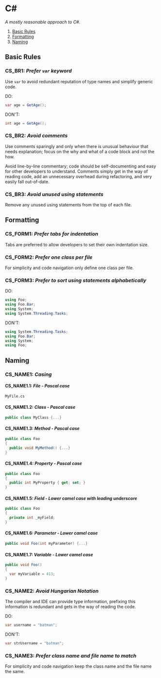 # C\#

_A mostly reasonable approach to C#._

1. [Basic Rules](#basic-rules)
1. [Formatting](#formatting)
1. [Naming](#naming)

## Basic Rules

### CS_BR1: _Prefer `var` keyword_

Use `var` to avoid redundant reputation of type names and simplify generic code.

DO:

```csharp
var age = GetAge();
```

DON'T:

```csharp
int age = GetAge();
```

### CS_BR2: _Avoid comments_

Use comments sparingly and only when there is unusual behaviour that needs explanation; focus on the why and what of a code block and not the how.

Avoid line-by-line commentary; code should be self-documenting and easy for other developers to understand. Comments simply get in the way of reading code, add an unnecessary overhead during refactoring, and very easily fall out-of-date.

### CS_BR3: _Avoid unused using statements_

Remove any unused using statements from the top of each file.

## Formatting

### CS_FORM1: _Prefer tabs for indentation_

Tabs are preferred to allow developers to set their own indentation size.

### CS_FORM2: _Prefer one class per file_

For simplicity and code navigation only define one class per file.

### CS_FORM3: _Prefer to sort using statements alphabetically_

DO:

```csharp
using Foo;
using Foo.Bar;
using System;
using System.Threading.Tasks;
```

DON'T:

```csharp
using System.Threading.Tasks;
using Foo.Bar;
using System;
using Foo;
```

## Naming

### CS_NAME1: _Casing_

#### CS_NAME1.1: _File - Pascal case_

```txt
MyFile.cs
```

#### CS_NAME1.2: _Class - Pascal case_

```csharp
public class MyClass {...}
```

#### CS_NAME1.3: _Method - Pascal case_

```csharp
public class Foo
{
  public void MyMethod() {...}
}
```

#### CS_NAME1.4: _Property - Pascal case_

```csharp
public class Foo
{
  public int MyProperty { get; set; }
}
```

#### CS_NAME1.5: _Field - Lower camel case with leading underscore_

```csharp
public class Foo
{
  private int _myField;
}
```

#### CS_NAME1.6: _Parameter - Lower camel case_

```csharp
public void Foo(int myParameter) {...}
```

#### CS_NAME1.7: _Variable - Lower camel case_

```csharp
public void Foo()
{
  var myVariable = 413;
}
```

### CS_NAME2: _Avoid Hungarian Notation_

The compiler and IDE can provide type information, prefixing this information is redundant and gets in the way of reading the code.

DO:

```csharp
var username = "batman";
```

DON'T:

```csharp
var strUsername = "batman";
```

### CS_NAME3: _Prefer class name and file name to match_

For simplicity and code navigation keep the class name and the file name the same.
